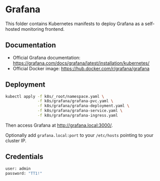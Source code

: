 # Grafana

This folder contains Kubernetes manifests to deploy Grafana as a self-hosted monitoring frontend.

## Documentation

- Official Grafana documentation: https://grafana.com/docs/grafana/latest/installation/kubernetes/
- Official Docker image: https://hub.docker.com/r/grafana/grafana

## Deployment

```sh
kubectl apply -f k8s/_root/namespace.yaml \
              -f k8s/grafana/grafana-pvc.yaml \
              -f k8s/grafana/grafana-deployment.yaml \
              -f k8s/grafana/grafana-service.yaml \
              -f k8s/grafana/grafana-ingress.yaml
```

Then access Grafana at http://grafana.local:3000/.

Optionally add `grafana.local:port` to your `/etc/hosts` pointing to your cluster IP.

## Credentials
```sh
user: admin
password: "TT1!"
```
